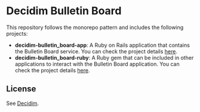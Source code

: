 # Decidim Bulletin Board

This repository follows the monorepo pattern and includes the following projects:

- **decidim-bulletin_board-app**: A Ruby on Rails application that contains the Bulletin Board service. You can check the project details [here](https://github.com/decidim/decidim-bulletin-board/blob/master/decidim-bulletin_board-app/README.md).
- **decidim-bulletin_board-ruby**: A Ruby gem that can be included in other applications to interact with the Bulletin Board application. You can check the project details [here](https://github.com/decidim/decidim-bulletin-board/blob/master/decidim-bulletin_board-ruby/README.md).

## License

See [Decidim](https://github.com/decidim/decidim).
